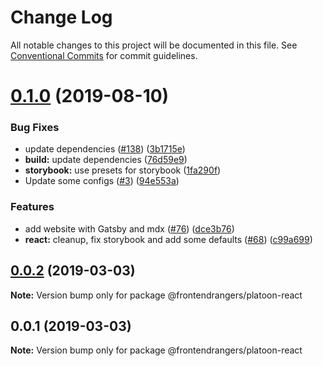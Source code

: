 # Change Log

All notable changes to this project will be documented in this file.
See [Conventional Commits](https://conventionalcommits.org) for commit guidelines.

# [0.1.0](https://github.com/FrontendRangers/platoon/compare/@frontendrangers/platoon-react@0.0.1...@frontendrangers/platoon-react@0.1.0) (2019-08-10)

### Bug Fixes

-   update dependencies ([#138](https://github.com/FrontendRangers/platoon/issues/138)) ([3b1715e](https://github.com/FrontendRangers/platoon/commit/3b1715e))
-   **build:** update dependencies ([76d59e9](https://github.com/FrontendRangers/platoon/commit/76d59e9))
-   **storybook:** use presets for storybook ([1fa290f](https://github.com/FrontendRangers/platoon/commit/1fa290f))
-   Update some configs ([#3](https://github.com/FrontendRangers/platoon/issues/3)) ([94e553a](https://github.com/FrontendRangers/platoon/commit/94e553a))

### Features

-   add website with Gatsby and mdx ([#76](https://github.com/FrontendRangers/platoon/issues/76)) ([dce3b76](https://github.com/FrontendRangers/platoon/commit/dce3b76))
-   **react:** cleanup, fix storybook and add some defaults ([#68](https://github.com/FrontendRangers/platoon/issues/68)) ([c99a699](https://github.com/FrontendRangers/platoon/commit/c99a699))

## [0.0.2](https://github.com/FrontendRangers/platoon/compare/@frontendrangers/platoon-react@0.0.1...@frontendrangers/platoon-react@0.0.2) (2019-03-03)

**Note:** Version bump only for package @frontendrangers/platoon-react

## 0.0.1 (2019-03-03)

**Note:** Version bump only for package @frontendrangers/platoon-react
